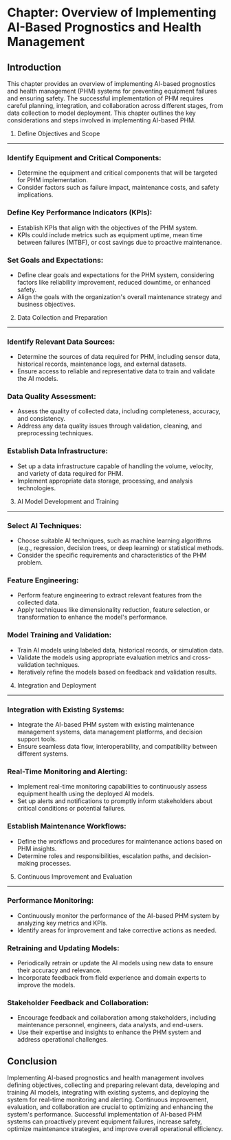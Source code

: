 Chapter: Overview of Implementing AI-Based Prognostics and Health Management
============================================================================

Introduction
------------

This chapter provides an overview of implementing AI-based prognostics and health management (PHM) systems for preventing equipment failures and ensuring safety. The successful implementation of PHM requires careful planning, integration, and collaboration across different stages, from data collection to model deployment. This chapter outlines the key considerations and steps involved in implementing AI-based PHM.

1. Define Objectives and Scope
------------------------------

### Identify Equipment and Critical Components:

* Determine the equipment and critical components that will be targeted for PHM implementation.
* Consider factors such as failure impact, maintenance costs, and safety implications.

### Define Key Performance Indicators (KPIs):

* Establish KPIs that align with the objectives of the PHM system.
* KPIs could include metrics such as equipment uptime, mean time between failures (MTBF), or cost savings due to proactive maintenance.

### Set Goals and Expectations:

* Define clear goals and expectations for the PHM system, considering factors like reliability improvement, reduced downtime, or enhanced safety.
* Align the goals with the organization's overall maintenance strategy and business objectives.

2. Data Collection and Preparation
----------------------------------

### Identify Relevant Data Sources:

* Determine the sources of data required for PHM, including sensor data, historical records, maintenance logs, and external datasets.
* Ensure access to reliable and representative data to train and validate the AI models.

### Data Quality Assessment:

* Assess the quality of collected data, including completeness, accuracy, and consistency.
* Address any data quality issues through validation, cleaning, and preprocessing techniques.

### Establish Data Infrastructure:

* Set up a data infrastructure capable of handling the volume, velocity, and variety of data required for PHM.
* Implement appropriate data storage, processing, and analysis technologies.

3. AI Model Development and Training
------------------------------------

### Select AI Techniques:

* Choose suitable AI techniques, such as machine learning algorithms (e.g., regression, decision trees, or deep learning) or statistical methods.
* Consider the specific requirements and characteristics of the PHM problem.

### Feature Engineering:

* Perform feature engineering to extract relevant features from the collected data.
* Apply techniques like dimensionality reduction, feature selection, or transformation to enhance the model's performance.

### Model Training and Validation:

* Train AI models using labeled data, historical records, or simulation data.
* Validate the models using appropriate evaluation metrics and cross-validation techniques.
* Iteratively refine the models based on feedback and validation results.

4. Integration and Deployment
-----------------------------

### Integration with Existing Systems:

* Integrate the AI-based PHM system with existing maintenance management systems, data management platforms, and decision support tools.
* Ensure seamless data flow, interoperability, and compatibility between different systems.

### Real-Time Monitoring and Alerting:

* Implement real-time monitoring capabilities to continuously assess equipment health using the deployed AI models.
* Set up alerts and notifications to promptly inform stakeholders about critical conditions or potential failures.

### Establish Maintenance Workflows:

* Define the workflows and procedures for maintenance actions based on PHM insights.
* Determine roles and responsibilities, escalation paths, and decision-making processes.

5. Continuous Improvement and Evaluation
----------------------------------------

### Performance Monitoring:

* Continuously monitor the performance of the AI-based PHM system by analyzing key metrics and KPIs.
* Identify areas for improvement and take corrective actions as needed.

### Retraining and Updating Models:

* Periodically retrain or update the AI models using new data to ensure their accuracy and relevance.
* Incorporate feedback from field experience and domain experts to improve the models.

### Stakeholder Feedback and Collaboration:

* Encourage feedback and collaboration among stakeholders, including maintenance personnel, engineers, data analysts, and end-users.
* Use their expertise and insights to enhance the PHM system and address operational challenges.

Conclusion
----------

Implementing AI-based prognostics and health management involves defining objectives, collecting and preparing relevant data, developing and training AI models, integrating with existing systems, and deploying the system for real-time monitoring and alerting. Continuous improvement, evaluation, and collaboration are crucial to optimizing and enhancing the system's performance. Successful implementation of AI-based PHM systems can proactively prevent equipment failures, increase safety, optimize maintenance strategies, and improve overall operational efficiency.
